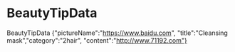 # BeautyTipData
BeautyTipData {"pictureName":"https://www.baidu.com", "title":"Cleansing mask","category":"2hair", "content":"http://www.71192.com"}
